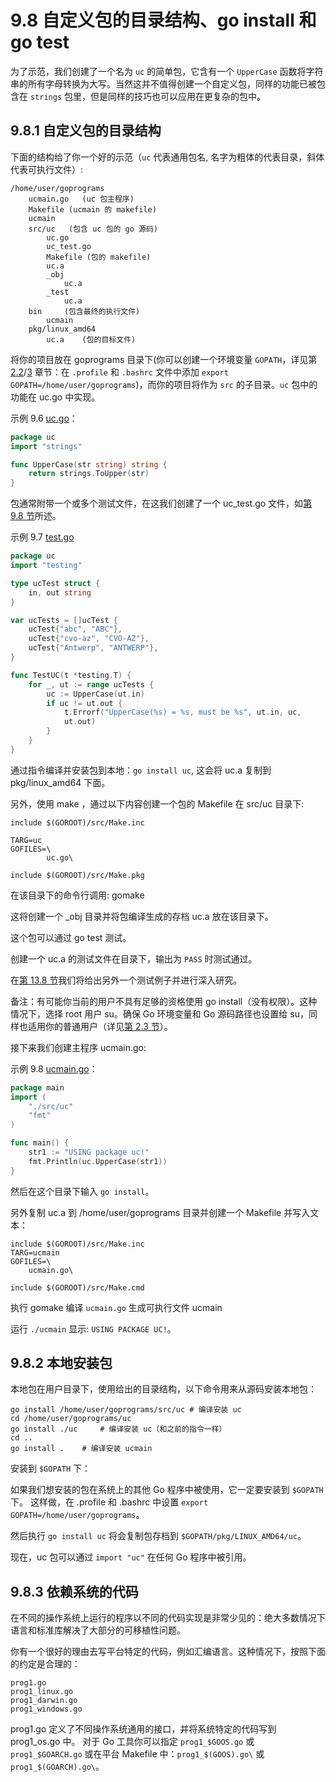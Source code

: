 # 9.8 自定义包的目录结构、go install 和 go test

为了示范，我们创建了一个名为 `uc` 的简单包，它含有一个 `UpperCase` 函数将字符串的所有字母转换为大写。当然这并不值得创建一个自定义包，同样的功能已被包含在 `strings` 包里，但是同样的技巧也可以应用在更复杂的包中。

## 9.8.1 自定义包的目录结构

下面的结构给了你一个好的示范（`uc` 代表通用包名, 名字为粗体的代表目录，斜体代表可执行文件）:

	/home/user/goprograms
		ucmain.go	(uc 包主程序)
		Makefile (ucmain 的 makefile)
		ucmain
		src/uc	 (包含 uc 包的 go 源码)
			uc.go
		 	uc_test.go
		 	Makefile (包的 makefile)
		 	uc.a
		 	_obj
				uc.a
			_test
				uc.a
		bin		(包含最终的执行文件)
			ucmain
		pkg/linux_amd64
			uc.a	(包的目标文件)

将你的项目放在 goprograms 目录下(你可以创建一个环境变量 `GOPATH`，详见第 [2.2](02.2.md)/[3](02.3.md) 章节：在 `.profile` 和 `.bashrc` 文件中添加 `export GOPATH=/home/user/goprograms`)，而你的项目将作为 `src` 的子目录。`uc` 包中的功能在 uc.go 中实现。

示例 9.6 [uc.go](examples/chapter_9/uc.go)：

```go
package uc
import "strings"

func UpperCase(str string) string {
	return strings.ToUpper(str)
}
```

包通常附带一个或多个测试文件，在这我们创建了一个 uc_test.go 文件，如[第 9.8 节](09.8.md)所述。

示例 9.7 [test.go](examples/chapter_9/test.go)

```go
package uc
import "testing"

type ucTest struct {
	in, out string
}

var ucTests = []ucTest {
	ucTest{"abc", "ABC"},
	ucTest{"cvo-az", "CVO-AZ"},
	ucTest{"Antwerp", "ANTWERP"},
}

func TestUC(t *testing.T) {
	for _, ut := range ucTests {
		uc := UpperCase(ut.in)
		if uc != ut.out {
			t.Errorf("UpperCase(%s) = %s, must be %s", ut.in, uc,
			ut.out)
		}
	}
}
```

通过指令编译并安装包到本地：`go install uc`, 这会将 uc.a 复制到 pkg/linux_amd64 下面。

另外，使用 make ，通过以下内容创建一个包的 Makefile 在 src/uc 目录下:

```
include $(GOROOT)/src/Make.inc

TARG=uc
GOFILES=\
		uc.go\

include $(GOROOT)/src/Make.pkg
```

在该目录下的命令行调用: gomake

这将创建一个 _obj 目录并将包编译生成的存档 uc.a 放在该目录下。

这个包可以通过 go test 测试。

创建一个 uc.a 的测试文件在目录下，输出为 `PASS` 时测试通过。

在[第 13.8 节](13.8.md)我们将给出另外一个测试例子并进行深入研究。

备注：有可能你当前的用户不具有足够的资格使用 go install（没有权限）。这种情况下，选择 root 用户 su。确保 Go 环境变量和 Go 源码路径也设置给 su，同样也适用你的普通用户（详见[第 2.3 节](02.3.md)）。

接下来我们创建主程序 ucmain.go:

示例 9.8 [ucmain.go](/examples/chapter_9/ucmain.go)：

```go
package main
import (
	"./src/uc"
	"fmt"
)

func main() {
	str1 := "USING package uc!"
	fmt.Println(uc.UpperCase(str1))
}
```

然后在这个目录下输入 `go install`。

另外复制 uc.a 到 /home/user/goprograms 目录并创建一个 Makefile 并写入文本：

```
include $(GOROOT)/src/Make.inc
TARG=ucmain
GOFILES=\
	ucmain.go\

include $(GOROOT)/src/Make.cmd
```

执行 gomake 编译 `ucmain.go` 生成可执行文件 ucmain

运行 `./ucmain` 显示: `USING PACKAGE UC!`。

## 9.8.2 本地安装包

本地包在用户目录下，使用给出的目录结构，以下命令用来从源码安装本地包：

	go install /home/user/goprograms/src/uc # 编译安装 uc
	cd /home/user/goprograms/uc
	go install ./uc 	# 编译安装 uc（和之前的指令一样）
	cd ..
	go install .	# 编译安装 ucmain

安装到 `$GOPATH` 下：

如果我们想安装的包在系统上的其他 Go 程序中被使用，它一定要安装到 `$GOPATH` 下。
这样做，在 .profile 和 .bashrc 中设置 `export GOPATH=/home/user/goprograms`。

然后执行 `go install uc` 将会复制包存档到 `$GOPATH/pkg/LINUX_AMD64/uc`。

现在，uc 包可以通过 `import "uc"` 在任何 Go 程序中被引用。

## 9.8.3 依赖系统的代码

在不同的操作系统上运行的程序以不同的代码实现是非常少见的：绝大多数情况下语言和标准库解决了大部分的可移植性问题。

你有一个很好的理由去写平台特定的代码，例如汇编语言。这种情况下，按照下面的约定是合理的：

	prog1.go
	prog1_linux.go
	prog1_darwin.go
	prog1_windows.go

prog1.go 定义了不同操作系统通用的接口，并将系统特定的代码写到 prog1_os.go 中。
对于 Go 工具你可以指定 `prog1_$GOOS.go` 或 `prog1_$GOARCH.go`
或在平台 Makefile 中：`prog1_$(GOOS).go\` 或 `prog1_$(GOARCH).go\`。


